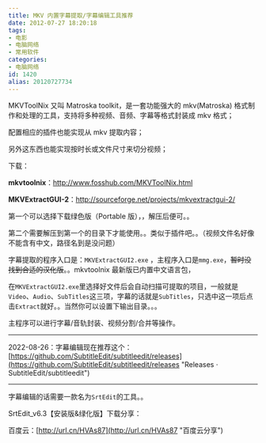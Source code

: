 ```yaml
---
title: MKV 内置字幕提取/字幕编辑工具推荐
date: 2012-07-27 18:20:18
tags:
- 电影
- 电脑网络
- 常用软件
categories:
- 电脑网络
id: 1420
alias: 20120727734
---
```


MKVToolNix 又叫 Matroska toolkit，是一套功能强大的 mkv(Matroska) 格式制作和处理的工具，支持将多种视频、音频、字幕等格式封装成 mkv 格式；

配置相应的插件也能实现从 mkv 提取内容；

另外这东西也能实现按时长或文件尺寸来切分视频；

<!--more-->

下载：

**mkvtoolnix**：<http://www.fosshub.com/MKVToolNix.html>

**MKVExtractGUI-2**：<http://sourceforge.net/projects/mkvextractgui-2/>

第一个可以选择下载绿色版（Portable 版），，解压后便可。。

第二个需要解压到第一个的目录下才能使用。。类似于插件吧。。（视频文件名好像不能含有中文，路径名到是没问题）

字幕提取的程序入口是：`MKVExtractGUI2.exe` ，主程序入口是`mmg.exe`，<span style="text-decoration:line-through;">暂时没找到合适的汉化版</span>。。mkvtoolnix 最新版已内置中文语言包，

在`MKVExtractGUI2.exe`里选择好文件后会自动扫描可提取的项目，一般就是`Video`、`Audio`、`SubTitles`这三项，字幕的话就是`SubTitles`，只选中这一项后点击`Extract`就好。。当然你可以设置下输出目录。。。

主程序可以进行字幕/音轨封装、视频分割/合并等操作。

-----

2022-08-26：字幕编辑现在推荐这个：[https://github.com/SubtitleEdit/subtitleedit/releases](https://github.com/SubtitleEdit/subtitleedit/releases "Releases · SubtitleEdit/subtitleedit")

-----

字幕编辑的话需要一款名为`SrtEdit`的工具。。

SrtEdit\_v6.3【安装版&绿化版】下载分享：

百度云：[http://url.cn/HVAs87](http://url.cn/HVAs87 "百度云分享")

